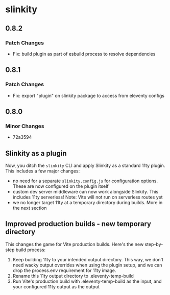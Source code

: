 # slinkity

## 0.8.2

### Patch Changes

- Fix: build plugin as part of esbuild process to resolve dependencies

## 0.8.1

### Patch Changes

- Fix: export "plugin" on slinkity package to access from eleventy configs

## 0.8.0

### Minor Changes

- 72a3594

## Slinkity as a plugin

Now, you ditch the `slinkity` CLI and apply Slinkity as a standard 11ty plugin. This includes a few major changes:

- no need for a separate `slinkity.config.js` for configuration options. These are now configured on the plugin itself
- custom dev server middleware can now work alongside Slinkity. This includes 11ty serverless! Note: Vite will not run on serverless routes yet
- we no longer target 11ty at a temporary directory during builds. More in the next section

## Improved production builds - new temporary directory

This changes the game for Vite production builds. Here's the new step-by-step build process:

1. Keep building 11ty to your intended output directory. This way, we don't need wacky output overrides when using the plugin setup, and we can drop the process.env requirement for 11ty image.
2. Rename this 11ty output directory to .eleventy-temp-build
3. Run Vite's production build with .eleventy-temp-build as the input, and your configured 11ty output as the output

